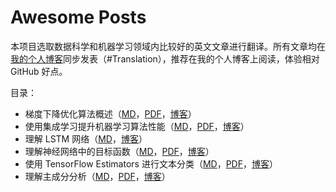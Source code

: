 # Awesome Posts

本项目选取数据科学和机器学习领域内比较好的英文文章进行翻译。所有文章均在[我的个人博客](https://secsilm.github.io/)同步发表（#Translation），推荐在我的个人博客上阅读，体验相对 GitHub 好点。

目录：

- 梯度下降优化算法概述（[MD](MDs/An%20overview%20of%20gradient%20descent%20optimization%20algorithms_.md)，[PDF](PDFs/An%20overview%20of%20gradient%20descent%20optimization%20algorithms.pdf)，[博客](https://alanlee.fun/2017/10/08/gradient-descent-methods/)）
- 使用集成学习提升机器学习算法性能（[MD](MDs/EnsembleLearningtoImproveMachineLearningResults.md)，[PDF](PDFs/EnsembleLearningtoImproveMachineLearningResults.pdf)，[博客](https://alanlee.fun/2017/08/30/ensemble-methods/)）
- 理解 LSTM 网络（[MD](MDs/understanding-lstms.md)，[博客](https://alanlee.fun/2017/12/29/understanding-lstms/)）
- 理解神经网络中的目标函数（[MD](MDs/understanding-objective-functions-in-neural-networks.md)，[PDF](PDFs/理解神经网络中的目标函数.pdf)，[博客](https://alanlee.fun/2018/06/04/understanding-objective-functions-in-neural-networks/)）
- 使用 TensorFlow Estimators 进行文本分类（[MD](MDs/text-classification-with-tensorflow-estimator.md)，[PDF](PDFs/text-classification-with-tensorflow-estimator.pdf)，[博客](https://alanlee.fun/2018/07/18/text-classification-with-tensorflow-estimator/)）
- 理解主成分分析（[MD](MDs/understanding-pca.md)，[PDF](PDFs/understanding-pca.pdf)，[博客](https://alanlee.fun/2019/04/13/understanding-pca/)）
